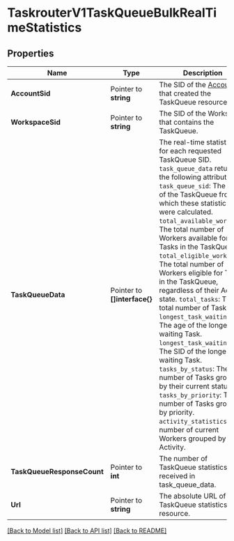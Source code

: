 # TaskrouterV1TaskQueueBulkRealTimeStatistics

## Properties

Name | Type | Description | Notes
------------ | ------------- | ------------- | -------------
**AccountSid** | Pointer to **string** | The SID of the [Account](https://www.twilio.com/docs/iam/api/account) that created the TaskQueue resource. |
**WorkspaceSid** | Pointer to **string** | The SID of the Workspace that contains the TaskQueue. |
**TaskQueueData** | Pointer to **[]interface{}** | The real-time statistics for each requested TaskQueue SID. `task_queue_data` returns the following attributes:  `task_queue_sid`: The SID of the TaskQueue from which these statistics were calculated.  `total_available_workers`: The total number of Workers available for Tasks in the TaskQueue.  `total_eligible_workers`: The total number of Workers eligible for Tasks in the TaskQueue, regardless of their Activity state.  `total_tasks`: The total number of Tasks.  `longest_task_waiting_age`: The age of the longest waiting Task.  `longest_task_waiting_sid`: The SID of the longest waiting Task.  `tasks_by_status`: The number of Tasks grouped by their current status.  `tasks_by_priority`: The number of Tasks grouped by priority.  `activity_statistics`: The number of current Workers grouped by Activity.  |
**TaskQueueResponseCount** | Pointer to **int** | The number of TaskQueue statistics received in task_queue_data. |
**Url** | Pointer to **string** | The absolute URL of the TaskQueue statistics resource. |

[[Back to Model list]](../README.md#documentation-for-models) [[Back to API list]](../README.md#documentation-for-api-endpoints) [[Back to README]](../README.md)


